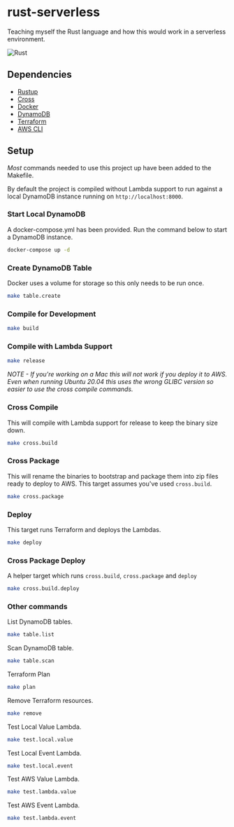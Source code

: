 # rust-serverless
Teaching myself the Rust language and how this would work in a serverless environment.

![Rust](https://github.com/ederoyd46/rust-serverless/workflows/Rust/badge.svg)

## Dependencies
- [Rustup](https://rustup.rs/)
- [Cross](https://crates.io/crates/cross)
- [Docker](https://www.docker.com/)
- [DynamoDB](https://aws.amazon.com/dynamodb/)
- [Terraform](https://www.terraform.io/)
- [AWS CLI](https://aws.amazon.com/cli/)

## Setup
_Most_ commands needed to use this project up have been added to the Makefile.

By default the project is compiled without Lambda support to run against a local DynamoDB instance running on `http://localhost:8000`. 

### Start Local DynamoDB
A docker-compose.yml has been provided. Run the command below to start a DynamoDB instance.

```sh
docker-compose up -d
```

### Create DynamoDB Table

Docker uses a volume for storage so this only needs to be run once.

```sh
make table.create
```

### Compile for Development

```sh
make build
```

### Compile with Lambda Support

```sh
make release
```
_NOTE - If you're working on a Mac this will not work if you deploy it to AWS. Even when running Ubuntu 20.04 this uses the wrong GLIBC version so easier to use the cross compile commands._

### Cross Compile
This will compile with Lambda support for release to keep the binary size down.

```sh
make cross.build
```

### Cross Package
This will rename the binaries to bootstrap and package them into zip files ready to deploy to AWS. This target assumes you've used `cross.build`.

```sh
make cross.package
```

### Deploy
This target runs Terraform and deploys the Lambdas.

```sh
make deploy
```

### Cross Package Deploy
A helper target which runs `cross.build`, `cross.package` and `deploy`

```sh
make cross.build.deploy
```

### Other commands
List DynamoDB tables.

```sh
make table.list
```

Scan DynamoDB table.
```sh
make table.scan
```

Terraform Plan
```sh
make plan
```

Remove Terraform resources.

```sh
make remove
```

Test Local Value Lambda.
```sh
make test.local.value
```

Test Local Event Lambda.
```sh
make test.local.event
```

Test AWS Value Lambda.
```sh
make test.lambda.value
```

Test AWS Event Lambda.
```sh
make test.lambda.event
```